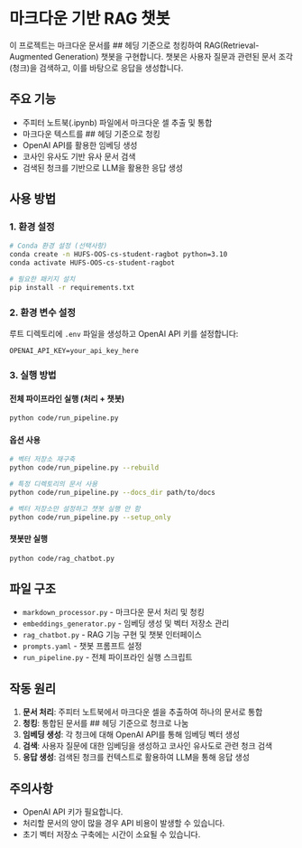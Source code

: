 # 마크다운 기반 RAG 챗봇

이 프로젝트는 마크다운 문서를 ## 헤딩 기준으로 청킹하여 RAG(Retrieval-Augmented Generation) 챗봇을 구현합니다. 챗봇은 사용자 질문과 관련된 문서 조각(청크)을 검색하고, 이를 바탕으로 응답을 생성합니다.

## 주요 기능

- 주피터 노트북(.ipynb) 파일에서 마크다운 셀 추출 및 통합
- 마크다운 텍스트를 ## 헤딩 기준으로 청킹
- OpenAI API를 활용한 임베딩 생성
- 코사인 유사도 기반 유사 문서 검색
- 검색된 청크를 기반으로 LLM을 활용한 응답 생성

## 사용 방법

### 1. 환경 설정

```bash
# Conda 환경 설정 (선택사항)
conda create -n HUFS-OOS-cs-student-ragbot python=3.10
conda activate HUFS-OOS-cs-student-ragbot

# 필요한 패키지 설치
pip install -r requirements.txt
```

### 2. 환경 변수 설정

루트 디렉토리에 `.env` 파일을 생성하고 OpenAI API 키를 설정합니다:

```
OPENAI_API_KEY=your_api_key_here
```

### 3. 실행 방법

#### 전체 파이프라인 실행 (처리 + 챗봇)

```bash
python code/run_pipeline.py
```

#### 옵션 사용

```bash
# 벡터 저장소 재구축
python code/run_pipeline.py --rebuild

# 특정 디렉토리의 문서 사용
python code/run_pipeline.py --docs_dir path/to/docs

# 벡터 저장소만 설정하고 챗봇 실행 안 함
python code/run_pipeline.py --setup_only
```

#### 챗봇만 실행

```bash
python code/rag_chatbot.py
```

## 파일 구조

- `markdown_processor.py` - 마크다운 문서 처리 및 청킹
- `embeddings_generator.py` - 임베딩 생성 및 벡터 저장소 관리
- `rag_chatbot.py` - RAG 기능 구현 및 챗봇 인터페이스
- `prompts.yaml` - 챗봇 프롬프트 설정
- `run_pipeline.py` - 전체 파이프라인 실행 스크립트

## 작동 원리

1. **문서 처리**: 주피터 노트북에서 마크다운 셀을 추출하여 하나의 문서로 통합
2. **청킹**: 통합된 문서를 ## 헤딩 기준으로 청크로 나눔
3. **임베딩 생성**: 각 청크에 대해 OpenAI API를 통해 임베딩 벡터 생성
4. **검색**: 사용자 질문에 대한 임베딩을 생성하고 코사인 유사도로 관련 청크 검색
5. **응답 생성**: 검색된 청크를 컨텍스트로 활용하여 LLM을 통해 응답 생성

## 주의사항

- OpenAI API 키가 필요합니다.
- 처리할 문서의 양이 많을 경우 API 비용이 발생할 수 있습니다.
- 초기 벡터 저장소 구축에는 시간이 소요될 수 있습니다.

